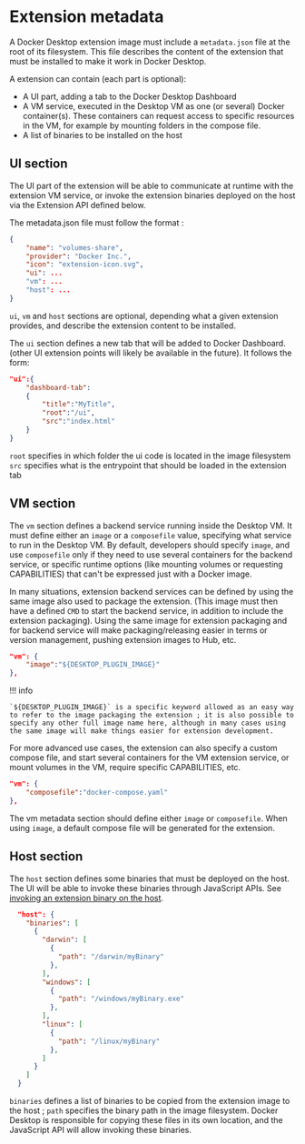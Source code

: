 # Extension metadata

A Docker Desktop extension image must include a `metadata.json` file at the root of its filesystem. This file describes the content of the extension that must be installed to make it work in Docker Desktop.

A extension can contain (each part is optional):

- A UI part, adding a tab to the Docker Desktop Dashboard
- A VM service, executed in the Desktop VM as one (or several) Docker container(s). These containers can request access to specific resources in the VM, for example by mounting folders in the compose file.
- A list of binaries to be installed on the host

## UI section

The UI part of the extension will be able to communicate at runtime with the extension VM service, or invoke the extension binaries deployed on the host via the Extension API defined below.

The metadata.json file must follow the format :

```json
{
    "name": "volumes-share",
    "provider": "Docker Inc.",
    "icon": "extension-icon.svg",
    "ui": ...
    "vm": ...
    "host": ...
}
```

`ui`, `vm` and `host` sections are optional, depending what a given extension provides, and describe the extension content to be installed.

The `ui` section defines a new tab that will be added to Docker Dashboard. (other UI extension points will likely be available in the future). It follows the form:

```json
"ui":{
    "dashboard-tab":
    {
        "title":"MyTitle",
        "root":"/ui",
        "src":"index.html"
    }
}
```

`root` specifies in which folder the ui code is located in the image filesystem
`src` specifies what is the entrypoint that should be loaded in the extension tab

## VM section

The `vm` section defines a backend service running inside the Desktop VM. It must define either an `image` or a `composefile` value, specifying what service to run in the Desktop VM. By default, developers should specify `image`, and use `composefile` only if they need to use several containers for the backend service, or specific runtime options (like mounting volumes or requesting CAPABILITIES) that can't be expressed just with a Docker image.

In many situations, extension backend services can be defined by using the same image also used to package the extension. (This image must then have a defined `CMD` to start the backend service, in addition to include the extension packaging).
Using the same image for extension packaging and for backend service will make packaging/releasing easier in terms or version management, pushing extension images to Hub, etc.

```json
"vm": {
    "image":"${DESKTOP_PLUGIN_IMAGE}"
},
```

!!! info

    `${DESKTOP_PLUGIN_IMAGE}` is a specific keyword allowed as an easy way to refer to the image packaging the extension ; it is also possible to specify any other full image name here, although in many cases using the same image will make things easier for extension development.

For more advanced use cases, the extension can also specify a custom compose file, and start several containers for the VM extension service, or mount volumes in the VM, require specific CAPABILITIES, etc.

```json
"vm": {
    "composefile":"docker-compose.yaml"
},
```

The vm metadata section should define either `image` or `composefile`. When using `image`, a default compose file will be generated for the extension.

## Host section

The `host` section defines some binaries that must be deployed on the host. The UI will be able to invoke these binaries through JavaScript APIs. See [invoking an extension binary on the host](../dev/api/backend.md#invoking-an-extension-binary-on-the-host).

```json
  "host": {
    "binaries": [
      {
        "darwin": [
          {
            "path": "/darwin/myBinary"
          },
        ],
        "windows": [
          {
            "path": "/windows/myBinary.exe"
          },
        ],
        "linux": [
          {
            "path": "/linux/myBinary"
          },
        ]
      }
    ]
  }
```

`binaries` defines a list of binaries to be copied from the extension image to the host ; `path` specifies the binary path in the image filesystem. Docker Desktop is responsible for copying these files in its own location, and the JavaScript API will allow invoking these binaries.

